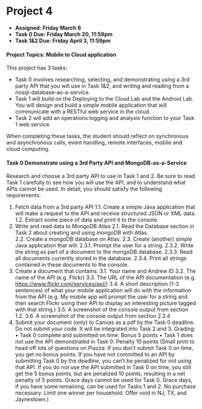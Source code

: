 # Project 4
- **Assigned: Friday March 6**
- **Task 0 Due: Friday March 20, 11:59pm**
- **Task 1&2 Due: Friday April 3, 11:59pm**

#### Project Topics: Mobile to Cloud application

This project has 3 tasks:
- Task 0 involves researching, selecting, and demonstrating using a 3rd party API that you will use in Task 1&2, and writing and reading from a nosql-database-as-a-service.
- Task 1 will build on the Deploying to the Cloud Lab and the Android Lab. You will design and build a simple mobile application that will communicate with a RESTful web service in the cloud.
- Task 2 will add an operations logging and analysis function to your Task 1 web service.

When completing these tasks, the student should reflect on synchronous and asynchronous calls, event handling, remote interfaces, mobile and cloud computing.

#### Task 0 Demonstrate using a 3rd Party API and MongoDB-as-a-Service

Research and choose a 3rd party API to use in Task 1 and 2.  Be sure to read Task 1 carefully to see how you will use the API, and to understand what APIs cannot be used.
In detail, you should satisfy the following requirements:
1.	Fetch data from a 3rd party API
1.1.	Create a simple Java application that will make a request to the API and receive structured JSON or XML data.  
1.2.	Extract some piece of data and print it to the console.
2.	Write and read data to MongoDB Atlas
2.1.	Read the Database section in Task 2 about creating and using mongoDB with Atlas.   
2.2.	Create a mongoDB database on Atlas.
2.3.	Create (another) simple Java application that will:
2.3.1.	Prompt the user for a string.
2.3.2.	Write the string as part of a document to the mongoDB database.
2.3.3.	Read all documents currently stored in the database.
2.3.4.	Print all strings contained in these documents to the console.
3.	Create a document that contains:
3.1.	Your name and Andrew ID
3.2.	The name of the API (e.g. Flickr)
3.3.	The URL of the API documentation (e.g. https://www.flickr.com/services/api/)
3.4.	A short description (1-3 sentences) of what your mobile application will do with the information from the API (e.g. My mobile app will prompt the user for a string and then search Flickr using their API to display an interesting picture tagged with that string.)
3.5.	A screenshot of the console output from section 1.2.
3.6.	A screenshot of the console output from section 2.3.4
4.	Submit your document (only) to Canvas as a pdf by the Task 0 deadline.
Do not submit your code. It will be integrated into Task 2 and 3.
Grading:
•	Task 0 complete and submitted on time: Bonus 5 points
•	Task 1 does not use the API demonstrated in Task 0:  Penalty 10 points
(Small print to head off lots of questions on Piazza:  If you don’t submit Task 0 on time, you get no bonus points.  If you have not committed to an API by submitting Task 0 by the deadline, you can’t be penalized for not using that API.  If you do not use the API submitted in Task 0 on time, you still get the 5 bonus points, but are penalized 10 points, resulting in a net penalty of 5 points. Grace days cannot be used for Task 0.  Grace days, if you have some remaining, can be used for Tasks 1 and 2. No purchase necessary. Limit one winner per household. Offer void in NJ, TX, and Jaynestown.)
